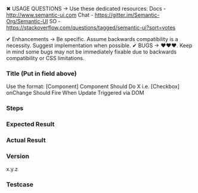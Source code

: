 ✖ USAGE QUESTIONS → Use these dedicated resources:
      Docs - http://www.semantic-ui.com
      Chat - https://gitter.im/Semantic-Org/Semantic-UI
      SO - https://stackoverflow.com/questions/tagged/semantic-ui?sort=votes

✔ Enhancements → Be specific. Assume backwards compatibility is a necessity. Suggest implementation when possible.
✔ BUGS → ❤❤❤. Keep in mind some bugs may not be immediately fixable due to backwards compatibility or CSS limitations.

### Title (Put in field above)
Use the format: [Component] Component Should Do X
i.e. [Checkbox] onChange Should Fire When Update Triggered via DOM

### Steps

### Expected Result

### Actual Result

### Version
x.y.z

### Testcase
[Fork, update, and replace to show the bug]:
https://jsfiddle.net/ca0rovs3/
